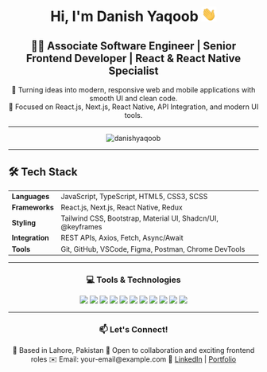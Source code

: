 <h1 align="center">Hi, I'm Danish Yaqoob <img src="https://raw.githubusercontent.com/ABSphreak/ABSphreak/master/gifs/Hi.gif" width="30px" /></h1>

<h2 align="center">👨‍💻 Associate Software Engineer | Senior Frontend Developer | React & React Native Specialist</h2>

<p align="center">
  🚀 Turning ideas into modern, responsive web and mobile applications with smooth UI and clean code.<br/>
  🎯 Focused on React.js, Next.js, React Native, API Integration, and modern UI tools.<br/>
</p>

---

<p align="center">
  <img src="https://komarev.com/ghpvc/?username=danishyaqoob&label=Profile%20Views&color=0e75b6&style=flat" alt="danishyaqoob" />
</p>

---

## 🛠️ Tech Stack

<table align="center">
  <tr>
    <td><strong>Languages</strong></td>
    <td>JavaScript, TypeScript, HTML5, CSS3, SCSS</td>
  </tr>
  <tr>
    <td><strong>Frameworks</strong></td>
    <td>React.js, Next.js, React Native, Redux</td>
  </tr>
  <tr>
    <td><strong>Styling</strong></td>
    <td>Tailwind CSS, Bootstrap, Material UI, Shadcn/UI, @keyframes</td>
  </tr>
  <tr>
    <td><strong>Integration</strong></td>
    <td>REST APIs, Axios, Fetch, Async/Await</td>
  </tr>
  <tr>
    <td><strong>Tools</strong></td>
    <td>Git, GitHub, VSCode, Figma, Postman, Chrome DevTools</td>
  </tr>
</table>

---

<h3 align="center">💻 Tools & Technologies</h3>

<p align="center">
  <img src="https://img.shields.io/badge/React-20232A?style=for-the-badge&logo=react&logoColor=61DAFB"/>
  <img src="https://img.shields.io/badge/React_Native-20232A?style=for-the-badge&logo=react&logoColor=61DAFB"/>
  <img src="https://img.shields.io/badge/Next.js-000000?style=for-the-badge&logo=nextdotjs&logoColor=white"/>
  <img src="https://img.shields.io/badge/Tailwind_CSS-38B2AC?style=for-the-badge&logo=tailwind-css&logoColor=white"/>
    <img src="https://img.shields.io/badge/JavaScript-F7DF1E?style=for-the-badge&logo=javascript&logoColor=black"/>
  <img src="https://img.shields.io/badge/TypeScript-3178C6?style=for-the-badge&logo=typescript&logoColor=white"/>
  <img src="https://img.shields.io/badge/Bootstrap-7952B3?style=for-the-badge&logo=bootstrap&logoColor=white"/>
  <img src="https://img.shields.io/badge/Material--UI-007FFF?style=for-the-badge&logo=mui&logoColor=white"/>
  <img src="https://img.shields.io/badge/SASS-CC6699?style=for-the-badge&logo=sass&logoColor=white"/>
  <img src="https://img.shields.io/badge/Axios-5A29E4?style=for-the-badge&logo=axios&logoColor=white"/>
  <img src="https://img.shields.io/badge/Figma-F24E1E?style=for-the-badge&logo=figma&logoColor=white"/>
</p>

---

<h3 align="center">📫 Let's Connect!</h3>

<p align="center">
  📍 Based in Lahore, Pakistan  
  💼 Open to collaboration and exciting frontend roles  
  ✉️ Email: your-email@example.com  
  🔗 <a href="https://www.linkedin.com/in/your-profile/" target="_blank">LinkedIn</a> | <a href="https://your-portfolio.com" target="_blank">Portfolio</a>
</p>
